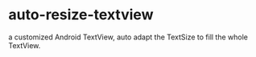 auto-resize-textview
====================

a customized Android TextView, auto adapt the TextSize to fill the whole TextView.

